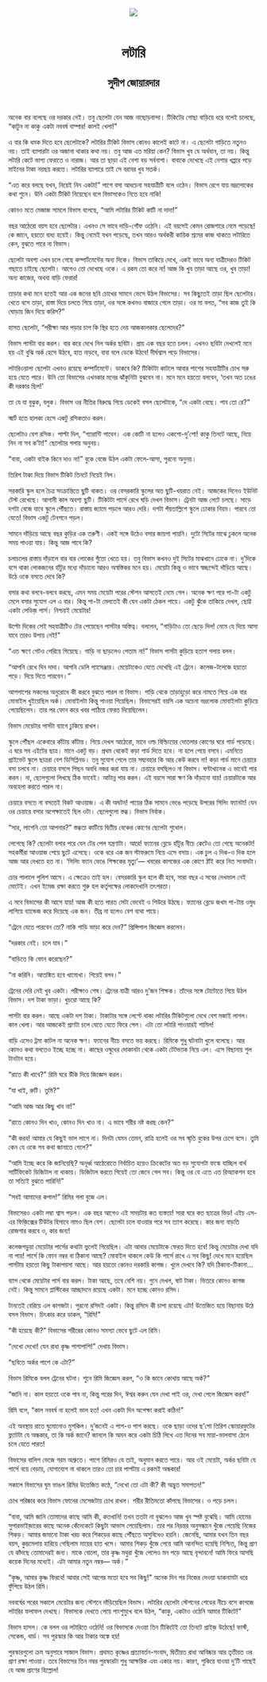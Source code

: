 <div align=center> <img src="../../metadata/images/rabibasariya/লটারি-সুদীপ-জোয়ারদার.jpg" align="center"></div><br><h1 align=center>লটারি</h1>
<h2 align=center>সুদীপ জোয়ারদার</h2><br>

অনেক বার বলেছে ওর দরকার নেই। তবু ছেলেটা যেন আজ নাছোড়বান্দা। টিকিটের গোছা বাড়িয়ে ধরে বলেই চলেছে, “কাটুন না কাকু একটা নববর্ষ বাম্পার! কালই খেলা!”

এ বার কি ধমক দিতে হবে ছেলেটাকে? লটারির টিকিট বিভাস কোনও কালেই কাটে না। এ ছেলেটা গাড়িতে নতুনও নয়। তাই ব্যাপারটা ওর অজানা থাকার কথা নয়। তবু আজ এত মরিয়া কেন? বিভাস খুব যে অর্থবান, তা নয়। কিন্তু লটারি কেটে ভাগ্য ফেরাতে ও নারাজ। আর তা ছাড়া এই নেশা বড় সর্বনাশা। বাবাকে দেখেছে এই নেশার খপ্পরে পড়ে মাইনের টাকা নয়ছয় করতে। লটারির ব্যাপারে তাই সে বরাবর খুব সতর্ক।

“এত করে বলছে যখন, নিয়েই নিন একটা!” পাশে বসা আধচেনা সহযাত্রীটি বলে ওঠেন। বিভাস রেগে যায় ভদ্রলোকের কথা শুনে। উনি একটা টিকিট নিয়েছেন বলে বিভাসকেও নিতে হবে নাকি!

কোনও মতে মেজাজ সামলে বিভাস বলেছে, “আমি লটারির টিকিট কাটি না দাদা!”

বছর আঠেরো বয়স হবে ছেলেটার। এখনও সে ভাবে দাড়ি-গোঁফ ওঠেনি। এই বয়সেই কেমন রোজগারে নেমে পড়েছে! কে জানে, হয়তো বাধ্য হয়েই। কিন্তু নেমেই যখন পড়েছে, তখন আরও অর্থকরী কায়িক শ্রমের কাজ থাকতে লটারিতে কেন, বুঝতে পারে না বিভাস।

ছেলেটা অবশ্য এখন চলে গেছে কম্পার্টমেন্টের অন্য দিকে। বিভাস তাকিয়ে দেখে, একই ভাবে অন্য যাত্রীদেরও টিকিট গছাতে চাইছে ছেলেটা। আগেও তো দেখেছে ওকে। এ রকম তো করে না! আজ কি খুব তাড়া আছে ওর, খুব তাড়া! অন্য কাজের, অথবা বাড়ি ফেরার!

তাড়ার কথা মনে হতেই আর এক জনের ছবি চোখের সামনে ভেসে উঠল বিভাসের। সব কিছুতেই তাড়া ছিল ছেলেটার। খেতে বসে তাড়া, রাস্তা দিয়ে চলতে গিয়ে তাড়া, ওর সঙ্গে কখনও বাজারে গেলে তাড়া। ওর মা বলত, “সব কাজ তুই কি ঘোড়ায় জিন দিয়ে করিস?”

হাসত ছেলেটা, “পরীক্ষা আর পড়ার চাপ কি স্থির হতে দেয় আজকালকার ছেলেদের?”

বিভাস পার্সটা বার করল। বার করে দেখে নিল অর্কর ছবিটা। প্রায় এক বছর হতে চলল। এখনও ছবিটা দেখলেই মনে হয় এই বুঝি অর্ক হেসে উঠবে, হাত নাড়বে, বাবা বলে ডেকে উঠবে! দীর্ঘশ্বাস পড়ে বিভাসের।

লটারিওয়ালা ছেলেটা এখনও রয়েছে কম্পার্টমেন্টে। ডাকবে কি? টিকিটটা কাটলে আবার পাশের সহযাত্রীটির চোখ সরু হয়ে যেতে পারে। উনি তো বিভাসের এখনকার মনের ঝাঁকুনিটা বুঝবেন না। মনে মনে হয়তো বলবেন, ‘তখন অত ঢঙের কী দরকার ছিল!’

তা যে যা বুঝুক, বলুক। বিভাস ওর নীতির বিরুদ্ধে গিয়ে ডেকেই বসল ছেলেটাকে, “দে একটা বেছে। পাব তো রে?”

স্মার্ট হতে হালকা হেসে একটু রসিকতাও করল।

ছেলেটাও বেশ রসিক। পাল্টা দিল, “গ্যারান্টি পাবেন। এক কোটি না হলেও একশো-দু’শো! কাকু তিনটে আছে, নিয়ে নিন না সব ক’টা!" ছেলেটার গলায় অনুনয়।

“বাবা, একটা বাইক কিনে দাও না!” বুকে বেজে উঠল একটা ফেলে-আসা, পুরনো অনুনয়।

তিরিশ টাকা দিয়ে বিভাস টিকিট তিনটে নিয়েই নিল।



সরকারি স্কুল হলে চৈত্র সংক্রান্তিতে ছুটি থাকত। ওর বেসরকারি স্কুলের অত ছুটি-খয়রাত নেই। আজকের দিনেও ইউনিট টেস্ট রেখেছে। আগামী কাল অবশ্য ছুটি। টিকিটটা পার্সে রেখে ঘড়ি দেখল বিভাস। ট্রেনটা আজ লেটে চলছে। সাড়ে দশটা বেজে যাবে স্কুলে পৌঁছতে। রাস্তায় জ্যামে পড়লে আরও দেরি। দশটা পঁয়তাল্লিশে স্কুলে ঢোকার নিয়ম। পারবে তো যেতে! বিভাস একটু টেনশনে পড়ল।

সামনে দাঁড়িয়ে আছে বছর কুড়ির এক তরুণী। একই সঙ্গে উঠেও বসার জায়গা পায়নি। দুটো সিটের মাঝে ঢুকলে অনেক সময় পাওয়া যায়। কিন্তু আজ পাবে কি?

চলাচলের রাস্তায় দাঁড়ালে বার বার লোকের গুঁতো খেতে হয়। তবু বিভাস কখনও দুই সিটের মাঝখানে ঢোকে না। দু’দিকে বসে থাকা লোকজনের হাঁটুর মধ্যে দাঁড়ানো আরও অস্বস্তিকর মনে হয়। মেয়েটা কিন্তু ও ভাবে স্বচ্ছন্দেই দাঁড়িয়ে আছে। উঠে ওকে বসতে দেবে কি?

বসার কথা বলবে-বলবে করছে, এমন সময় মেয়েটা পরের স্টেশন আসতেই নেমে গেল। অনেক ক্ষণ পরে পা-টা একটু মেলে বসার সুযোগ এল এ বার। কিন্তু পা-টা মেলতেই কী যেন একটা ঠেকল পায়ে। একটু ঝুঁকে তাকিয়ে দেখল, ছোট্ট একটা লেডিজ় পার্স। নিশ্চয়ই মেয়েটার!

উল্টো দিকের সেই সহযাত্রীটিও টের পেয়েছেন পার্সটার অস্তিত্ব। বললেন, “গাড়িটাও তো ছেড়ে দিল! নেমে যে দিয়ে আসা যাবে তারও উপায় নেই!”

“এত ক্ষণে গেটও পেরিয়ে গিয়েছে। গাড়ি না ছাড়লেও পেতাম না!” বিভাস পার্সটা কুড়িয়ে হতাশ গলায় বলল।

“আপনি রেখে দিন দাদা। আপনি ডেলি প্যাসেঞ্জার। মেয়েটাকেও যেতে দেখেছি এই ট্রেনে। কলেজ-টলেজে হয়তো পড়ে। দিয়ে দিতে পারবেন।”

আশপাশের সকলের অনুরোধে কী করবে বুঝতে পারল না বিভাস। গাড়ি থেকে তাড়াহুড়ো করে নামতে গিয়ে এক বার মোবাইল খুইয়েছিল অর্ক। মোবাইলটা কিন্তু পাওয়া গিয়েছিল। বিভাসেরই বয়সি এক অচেনা ভদ্রলোক মোবাইলটা কুড়িয়ে পেয়েছিলেন। তার পর ফোন করে খবর পাঠিয়ে ফেরত দিয়েছিলেন।

বিভাস মেয়েটার পার্সটা ব্যাগে ঢুকিয়ে রাখল।



স্কুলে পৌঁছল একেবারে কাঁটায় কাঁটায়। গিয়ে দেখল আঠেরো, মানে ওল্ড বিল্ডিংয়ের দোতলার কোণের ঘরে গার্ড পড়েছে। এ ঘরে সব এইটের ছাত্র। মানে একটু বড়। প্রথম থেকেই কড়া গার্ড দিতে হবে। না হলে পেয়ে বসবে। এমনিতে প্রাইভেট স্কুলে ছাত্ররা বেশ ডিসিপ্লিনড। তবু সুযোগ পেলে তার সদ্ব্যবহার কি আর কেউ করবে না!
কড়া গার্ড মানে চেয়ারে বসা চলবে না। চেয়ারে বসলে পিছন অবধি নজর করা যায় না। চেয়ারে বসছিলও না বিভাস। ঘণ্টাখানেক এ ভাবেই পার করল। না, ছেলেগুলো লিখছে ঠিক ভাবেই। আটান্ন পার করল। এই বয়সে সারা ক্ষণ কি দাঁড়ানো যায়! চেয়ারটাকে আর অবহেলা করতে পারল না।

চেয়ারে বসতে না বসতেই বিকট আওয়াজ। এ কী অঘটন! পায়ের ঠিক সামনে ভেঙে পড়েছে উপরের সিলিং ফ্যানটা! যেন ওর চেয়ারে বসার অপেক্ষাতেই ছিল ওটা। ছেলেগুলো স্তব্ধ। বিভাস নির্বাক।

“স্যর, লাগেনি তো আপনার?” স্তব্ধতা কাটিয়ে দ্বিতীয় বেঞ্চের কোণের ছেলেটা শুধোল।

লেগেছে কি? ছেলেটা বলার পরে যেন টের পেল যন্ত্রণাটা। আরে! ফ্যানের ব্লেডে হাঁটুর নীচে কেটেও তো গেছে অনেকটা! সহকর্মীরা আওয়াজ পেয়ে ছুটে এসেছে। ওকে ধরে এক জন স্টাফরুমে নিয়ে এসে বসায়। এক চুল এ দিক-ও দিক হলে আজ আর দেখতে হত না। ‘সিলিং ফ্যান ভেঙে শিক্ষকের মৃত্যু’— খবরের কাগজের এক কোণে ঠাঁই করে নিত সংবাদটা।

চোর পালালে পুলিশ আসে। এ ক্ষেত্রেও তাই হল। বেসরকারি স্কুল হলে কী হবে, সারা বছর এ সবের দেখভাল নেই মোটেই। এখন ইমেজ রক্ষা করতে শুরু হল কর্তৃপক্ষের লোকদেখানি তৎপরতা।

এ সবে বিভাসের কী আসে যায়! আজ কী হতে পারত সেটা ভেবেই ও শিউরে উঠছে। ফ্যানের ব্লেডে জখম পা-টায় ওষুধ লাগিয়ে ব্যান্ডেজ করে দিয়েছে এক জন। তীব্র না হলেও বেশ ব্যথা পায়ে।

“ট্রেনে যেতে পারবেন তো? নাকি গাড়ি ভাড়া করে দেব?” প্রিন্সিপাল জিজ্ঞেস করলেন।

“দরকার নেই। চলে যাব।”

“বাড়িতে কি ফোন করেছেন?”

“না করিনি। আতঙ্কিত হবে খামোখা। গিয়েই বলব।”

ট্রেনের দেরি নেই খুব একটা। পরীক্ষাও শেষ। ট্রেনের যাত্রী আরও দু’জন শিক্ষক। তাঁদের সঙ্গে টোটোতে গিয়ে উঠল বিভাস। দশ টাকা ভাড়া। খুচরো আছে কি?

পার্সটা বার করল। আছে একটা দশ টাকা। টাকাটার সঙ্গে লেপ্টে থাকা লটারির টিকিটগুলো দেখে বেশ মজাই লাগল। কাল খেলা। আর আজকেই প্রাণটা চলে যেতে যেতে ফিরে পেল। এটা তো লটারি পাওয়ারই শামিল!



বাড়ি এসেও ট্রমা কাটল না অনেক ক্ষণ। ফ্যানের নীচে বসতে ভয় করছে। রিমিকে শুধু ঘটনাটা খুলে বলেছে। আর কোনও কথা বলতেও ইচ্ছে হচ্ছে না। কাছের ওষুধের দোকানটা থেকে একটা টেটভ্যাক নিয়ে এল। এসে বিছানায় শুল টানটান হয়ে।

“রাতে কী খাবে?” রিমি ঘরে উঁকি দিয়ে জিজ্ঞেস করল।

“যা খাই, রুটি। তুমি?”

“আমি আজ আর কিছু খাব না!”

“রাতে কোনও দিন খাও, কোনও দিন খাও না। এ ভাবে শরীর নষ্ট
করছ কেন?”

“কী করব! আমার যে কিছুই ভাল লাগে না। দিনটা যেমন তেমন, রাত্রি হলেই ওর সব স্মৃতি বুকের উপর চেপে বসে। তুমি কেন যে ওকে সব কথা জানাতে গেলে?”

“আমি ইচ্ছে করে কি জানিয়েছি? অনূর্ধ্ব আঠেরোতে নির্বাচিত হয়েও ক্রিকেটের অত বড় সুযোগটা ফস্কে যাচ্ছিল বার্থ সার্টিফিকেট ডিজিটাল না থাকায়। ডিজিটাল করতে গিয়েই তো জেনে গেল সব। কিন্তু ওর যে এতে এত রিঅ্যাকশন হবে তা সত্যিই বুঝতে পারিনি!”

“সবই আমাদের কপাল!” রিমির গলা বুজে এল।

বিভাসেরও একটা লম্বা শ্বাস পড়ল। এক বছর আগেও এই সময়টায় কত ব্যস্ততা! সারা ঘরে কত ছাত্রের ভিড়! এইচ এস-এর ফিজ়িক্সের টিউটর হিসাবে নামও ছিল বেশ। ছেলেটা চলে যাওয়ার পরে সব ত্যাগ করেছে। কার জন্য বাড়তি রোজগার করবে ও, কার জন্য!



কলেজপড়ুয়া মেয়েটার পার্সের কথাটা ভুলেই গিয়েছিল। এটা আবার মেয়েটাকে ফেরত দিতে হবে! কিন্তু মেয়েটার দেখা যদি না পায়! পার্সে কি ফোন নম্বর বা ঠিকানা আছে? মোবাইল থাকলে কেউ কি পার্সে রাখে এ সব কিছু! দেখে মনে হয়েছিল পার্সটায় হয়তো কিছু টাকাপয়সা আছে। আর হয়তো কোনও দরকারি কাগজ। খুলে দেখবে কি? যদি ঠিকানা-টিকানা…

ব্যাগ থেকে মেয়েটার পার্স বার করল। টাকা আছে, তবে বেশি নয়। গুনে দেখল, ষাট টাকা। ভিতরে কোনও কাগজ নেই। কিন্তু সামনে প্লাস্টিকের আচ্ছাদনে রয়েছে একটা। মনে হচ্ছে কোনও রসিদ।

টানতেই বেরিয়ে এল কাগজটা। পুরনো রসিদই একটা। কিন্তু রসিদে কী চাপা রয়েছে এটা! উত্তেজিত হয়ে বিছানায় উঠে বসল বিভাস। চিৎকার করে ডাকল, “রিমি!”

“কী হয়েছে কী?” বিভাসের শরীরের কোনও সমস্যা ভেবে ছুটে এল রিমি।

“দেখো দেখো! যেন রাধা কৃষ্ণ পাশাপাশি!” দেখায় বিভাস।

“ছবিতে অর্কর পাশে কে এটা?”

বিভাস রিমিকে বলল ট্রেনের ঘটনা। শুনে রিমি জিজ্ঞেস করল, “ও কি জানে কোথায় আছে অর্ক?”

“জানি না। কাল হয়তো ওকে পাব না, কিন্তু পরের দিন, ঈশ্বর করুন যেন দেখা পাই ওর, দেখা পেলে জিজ্ঞেস করব!”

রিমি বলে, “কাল নববর্ষ না হলেই ভাল হত! এখন একটা দিন অপেক্ষা করাই কঠিন!”

এই অবস্থায় রাতে ঘুমোনোও মুশকিল। দু’জনেই এ পাশ-ও পাশ করছে। ওকে ছাড়া ওদের ছ’শো তিরিশ স্কোয়ারফুটের ফ্ল্যাটটা যে অন্ধকার, তা কি অর্ক জানে? জানলে কি অমন করে একটা চিঠি লিখে এত দিনের সব মায়া-ভালবাসা ঠেলে চলে যেতে পারত!

বিভাসের বালিশ ভেজে গরম অশ্রুতে। পাশে রিমিরও যে তাই, অনুমান করতে পারে। আর ওই মেয়েটা, অর্কর ছবিটা যে পার্সে বয়ে বেড়ায়, যোগাযোগ না থাকলে তারও তো চার পাশটায় এ রকমই অন্ধকার!

সকালে বিভাসের ঘুম ভাঙল রিমির উত্তেজিত কণ্ঠে, “দেখো তো এটা কী? কী অদ্ভুত সমাপতন!”

চোখ পরিষ্কার করে বিভাস ফোনের মেসেজটায় চোখ রাখল। শরীর রীতিমতো কাঁপছে বিভাসের।
ও পড়ে চলল।

“বাবা, আমি জানি তোমাদের কাছে আমি কী, কতখানি! তখন ততটা না বুঝলেও আজ খুব স্পষ্ট বুঝেছি। আমি হোমের সুপারভাইজ়ারের কাছে অনেক কেঁদেকেটে কিছুটা আভাস পেয়েছিলাম। তার পর নিরন্তর অনুসন্ধানে খুঁজে পেয়েছি নিজের শিকড়। আমার জমানো টাকা খরচ করে শিকড়ের কাছে পৌঁছতে অসুবিধেও হয়নি। জেনেছি, আমার যখন তিন বছর বয়স, কুম্ভমেলায় হারিয়ে গেছিলাম মায়ের হাত খসে। আমার শিকড় খুঁজে পেয়ে আমি আনন্দিত হয়েছি নিশ্চিত, কিন্তু প্রাণ যে কাঁদছে তোমাদেরই জন্য। মাকে বোলো, তার কৃষ্ণ মথুরা খুঁজে পেলেও মন পড়ে আছে বৃন্দাবনে! আমি ফিরে আসছি কয়েক দিনের মধ্যেই। এটা আমার নতুন নম্বর— অর্ক।”

“কৃষ্ণ, আমার কৃষ্ণ ফিরবে! আবার সেই আগের মতো হবে সব কিছু!” অনেক দিন পর নিজের দেওয়া ডাকনামটা ধরে ফুঁপিয়ে উঠল রিমি।



নববর্ষের পরের সকালে মেয়েটার জন্য স্টেশনে দাঁড়িয়েছিল বিভাস। লটারির ছেলেটা স্টেশনের শেডের নীচে বসে কাগজে লটারির ফলাফল দেখছে। বিভাসকে দেখতে পেয়ে পাংশুমুখে বলে উঠল, “কাকু, একটাও ওঠেনি আমার টিকিটে!”

বিভাস হাসল। কে বলল ওর লটারিতে ওঠেনি! ওর বিভাসকে দেওয়া তিন টিকিটেই তো তিনটে প্রাইজ় উঠেছে! ফার্স্ট, সেকেন্ড, থার্ড। সব পুরস্কার কি আর টাকার অঙ্কে হয়!

পুরস্কারগুলো ক্রম অনুসারে সাজাল বিভাস। প্রথমত কৃষ্ণের প্রত্যাবর্তন-সংবাদ, দ্বিতীয়ত রাধা আবিষ্কার আর তৃতীয়ত ওর প্রাণ রক্ষা পাওয়া। তবে বিভাসের তিন নম্বর পুরস্কারটা শুধু আক্ষরিক এবং একার নয়। কারণ, শুকিয়ে যাওয়া দু’টি গাছেই যে আজ প্রাণের হিল্লোল!

